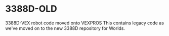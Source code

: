 # 3388D-OLD
3388D-VEX robot code moved onto VEXPROS
This contains legacy code as we've moved on to the new 3388D repository for Worlds.
